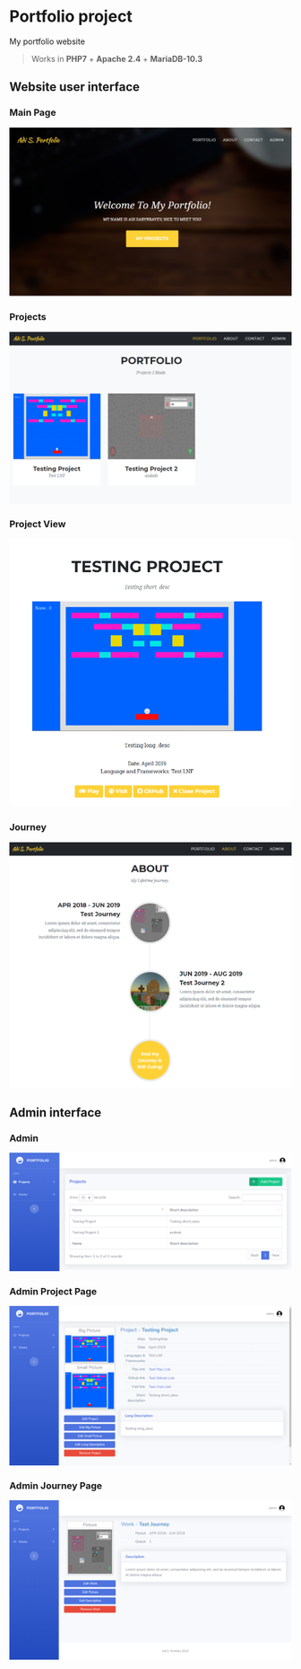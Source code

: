 # Portfolio project

My portfolio website

> Works in **PHP7** + **Apache 2.4** + **MariaDB-10.3**

## Website user interface

### Main Page

![Main Page](/img/git/mainpage.png?raw=true "Main Page")

### Projects

![Projects](/img/git/projects.png?raw=true "Projects")

### Project View

![Project View](/img/git/projectfront.png?raw=true "Project View")

### Journey

![Journey](/img/git/journey.png?raw=true "Journey")

## Admin interface

### Admin 

![Admin](/img/git/admin.png?raw=true "Admin")

### Admin Project Page

![Admin Project Page](/img/git/projectpage.png?raw=true "Admin Project Page")

### Admin Journey Page

![Admin Journey Page](/img/git/journeypage.png?raw=true "Admin Journey Page")



